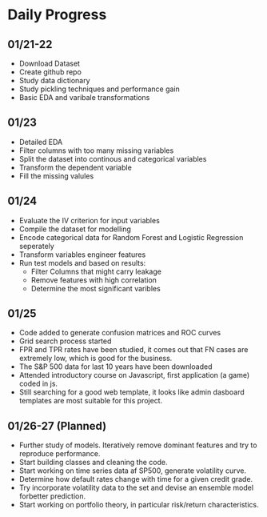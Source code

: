 # Daily Progress

## 01/21-22
* Download Dataset
* Create github repo
* Study data dictionary
* Study pickling techniques and performance gain
* Basic EDA and varibale transformations

## 01/23
* Detailed EDA
* Filter columns with too many missing variables
* Split the dataset into continous and categorical variables
* Transform the dependent variable
* Fill the missing valules

## 01/24
* Evaluate the IV criterion for input variables
* Compile the dataset for modelling
* Encode categorical data for Random Forest and Logistic Regression seperately
* Transform variables engineer features
* Run test models and based on results:
  * Filter Columns that might carry leakage
  * Remove features with high correlation
  * Determine the most significant varibles

## 01/25
* Code added to generate confusion matrices and ROC curves
* Grid search process started
* FPR and TPR rates have been studied, it comes out that FN cases are extremely low, which is good for the business.
* The S&P 500 data for last 10 years have been downloaded
* Attended introductory course on Javascript, first application (a game) coded in js.
* Still searching for a good web template, it looks like admin dasboard templates are most suitable for this project.

## 01/26-27 (Planned)
* Further study of models. Iteratively remove dominant features and try to reproduce performance.
* Start building classes and cleaning the code.
* Start working on time series data af SP500, generate volatility curve.
* Determine how default rates change with time for a given credit grade.
* Try incorporate volatility data to the set and devise an ensemble model forbetter prediction.
* Start working on portfolio theory, in particular risk/return characteristics.



